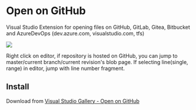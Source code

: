 Open on GitHub
===
Visual Studio Extension for opening files on GitHub, GitLab, Gitea, Bitbucket and AzureDevOps (dev.azure.com, visualstudio.com, tfs)

![](screenshot.jpg)

Right click on editor, if repository is hosted on GitHub, you can jump to master/current branch/current revision's blob page. If selecting line(single, range) in editor, jump with line number fragment.

Install
---
Download from [Visual Studio Gallery - Open on GitHub](https://visualstudiogallery.msdn.microsoft.com/79bf2ea3-9e78-4212-b22f-cdcdd75e791d)